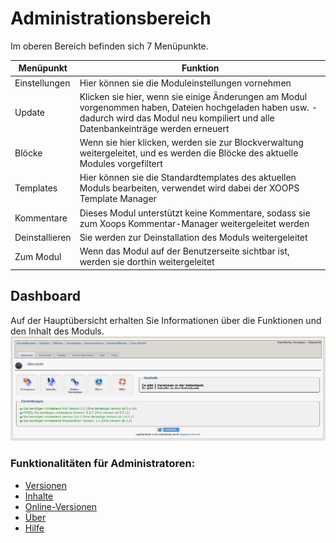 # Administrationsbereich

Im oberen Bereich befinden sich 7 Menüpunkte.

| Menüpunkt | Funktion |
| --- | --- |
| Einstellungen | Hier können sie die Moduleinstellungen vornehmen |
| Update | Klicken sie hier, wenn sie einige Änderungen am Modul vorgenommen haben, Dateien hochgeladen haben usw. - dadurch wird das Modul neu kompiliert und alle Datenbankeinträge werden erneuert |
| Blöcke | Wenn sie hier klicken, werden sie zur Blockverwaltung weitergeleitet, und es werden die Blöcke des aktuelle Modules vorgefiltert |
| Templates | Hier können sie die Standardtemplates des aktuellen Moduls bearbeiten, verwendet wird dabei der XOOPS Template Manager |
| Kommentare | Dieses Modul unterstützt keine Kommentare, sodass sie zum Xoops Kommentar-Manager weitergeleitet werden |
| Deinstallieren | Sie werden zur Deinstallation des Moduls weitergeleitet |
| Zum Modul | Wenn das Modul auf der Benutzerseite sichtbar ist, werden sie dorthin weitergeleitet |

## Dashboard

Auf der Hauptübersicht erhalten Sie Informationen über die Funktionen und den Inhalt des Moduls. ![0dashboard.png](../../.gitbook/assets/0dashboard.png)

### Funktionalitäten für Administratoren:

* [Versionen](versionen.md)
* [Inhalte](inhalte.md)
* [Online-Versionen](https://github.com/XoopsDocs/wgsitenotice-tutorial/tree/20dfb8511cd914b0bce83c28e8cdf594f9b477d4/de/book/2admin_online.md)
* [Über](ueber.md)
* [Hilfe](hilfe.md)


